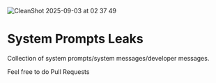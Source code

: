 ![CleanShot 2025-09-03 at 02 37 49](https://github.com/user-attachments/assets/22d32e2d-e0c9-4afc-9e72-44b779dac659)


# System Prompts Leaks

Collection of system prompts/system messages/developer messages.

Feel free to do Pull Requests

